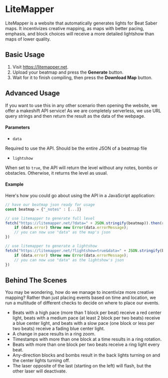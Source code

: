 # LiteMapper
LiteMapper is a website that automatically generates lights for Beat Saber maps. It incentivizes creative mapping, as maps with better pacing, emphasis, and block choices will receive a more detailed lightshow than maps of lower quality.

## Basic Usage
1. Visit https://litemapper.net.
2. Upload your beatmap and press the **Generate** button.
3. Wait for it to finish compiling, then press the **Download Map** button.

## Advanced Usage
If you want to use this in any other scenario then opening the website, we offer a makeshift API service!
As we are completely serverless, we use URL query strings and then return the result as the data of the webpage.

#### Parameters
- ``data``
 
Required to use the API. Should be the entire JSON of a beatmap file
- ``lightshow``

When set to ``true``, the API will return the level without any notes, bombs or obstacles. Otherwise, it returns the level as usual.

#### Example
Here's how you could go about using the API in a JavaScript application:
```javascript
// have our beatmap json ready for usage
const beatmap = {"_notes" : [...]}

// use litemapper to generate full level
fetch("https://litemapper.net/?data=" + JSON.stringify(beatmap)).then(res => res.json()).then(data => {
    if (data.error) throw new Error(data.errorMessage);
    // you can now use "data" as the map's json
})

// use litemapper to generate a lightshow
fetch("https://litemapper.net/?lightshow=true&data=" + JSON.stringify(beatmap)).then(res => res.json()).then(data => {
    if (data.error) throw new Error(data.errorMessage);
    // you can now use "data" as the lightshow's json
})
```

## Behind The Scenes
You may be wondering, how do we manage to incentivize more creative mapping? Rather than just placing events based on time and location, we run a multitude of different checks to decide on where to place our events.
- Beats with a high pace (more than 1 block per beat) receive a red center light, beats with a medium pace (at least 2 block per two beats) receive a blue center light, and beats with a slow pace (one block or less per two beats) receive a fading blue center light.
- A change in pace results in a ring zoom.
- Timestamps with more than one block at a time results in a ring rotation.
- Beats with more than one block per two beats receive a ring light every beat.
- Any-direction blocks and bombs result in the back lights turning on and the center lights turning off.
- The laser opposite of the last (starting on the left) will flash, but the other laser will deactivate.

